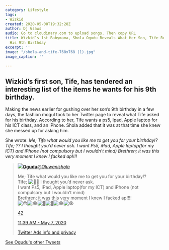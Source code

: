 ```yaml
---
category: Lifestyle
tags:
- Wizkid
created: 2020-05-08T19:32:28Z
author: Dj Gsaws
audio: Go to cloudinary.com to upload songs. Then copy URL
title: Wizkid’s 1st Babymama, Shola Ogudu Reveals What Her Son, Tife Requested For
  His 9th Birthday
excerpt: ''
image: "/shola-and-tife-768x768 (1).jpg"
image_caption: ''

---
```

## **Wizkid’s first son, Tife, has tendered an interesting list of the items he wants for his 9th birthday.**

Making the news earlier for gushing over her son’s 9th birthday in a few days, the fashion mogul took to her Twitter page to reveal what Tife asked for his birthday. According to her, Tife wants a ps5, Ipad, Apple laptop for his ICT class, and an iPhone. Shola added that it was at that time she knew she messed up for asking him.

She wrote: _Me; Tife what would you like me to get you for your birthday!? Tife; ?? I thought you’d never ask. I want Ps5, iPad, Apple laptop(for my ICT) and iPhone (not compulsory but I wouldn’t mind) Brethren; it was this very moment I knew I facked ap!!!!_

> [![](https://pbs.twimg.com/profile_images/1244696502427160580/cpTO60La_bigger.jpg)**Ogudu**@_Oluwanishola_](https://twitter.com/_Oluwanishola_)
>
> Me; Tife what would you like me to get you for your birthday!?  
> Tife; ![🕺🏼](https://abs.twimg.com/emoji/v2/72x72/1f57a-1f3fc.png "Man dancing (medium light skin tone)") I thought you’d never ask.  
> I want Ps5, iPad, Apple laptop(for my ICT) and iPhone (not compulsory but I wouldn’t mind)  
> Brethren; it was this very moment I knew I facked ap!!!!  
> ![😳](https://abs.twimg.com/emoji/v2/72x72/1f633.png "Flushed face")![😂](https://abs.twimg.com/emoji/v2/72x72/1f602.png "Face with tears of joy")![🤣](https://abs.twimg.com/emoji/v2/72x72/1f923.png "Rolling on the floor laughing")![🤣](https://abs.twimg.com/emoji/v2/72x72/1f923.png "Rolling on the floor laughing")![😂](https://abs.twimg.com/emoji/v2/72x72/1f602.png "Face with tears of joy")![😭](https://abs.twimg.com/emoji/v2/72x72/1f62d.png "Loudly crying face")
>
> [42](https://twitter.com/intent/like?tweet_id=1258345657796042752 "Like")
>
> [11:39 AM - May 7, 2020](https://twitter.com/_Oluwanishola_/status/1258345657796042752)
>
> [Twitter Ads info and privacy](https://support.twitter.com/articles/20175256 "Twitter Ads info and privacy")

[See Ogudu's other Tweets](https://twitter.com/_Oluwanishola_ "View Ogudu's profile on Twitter")